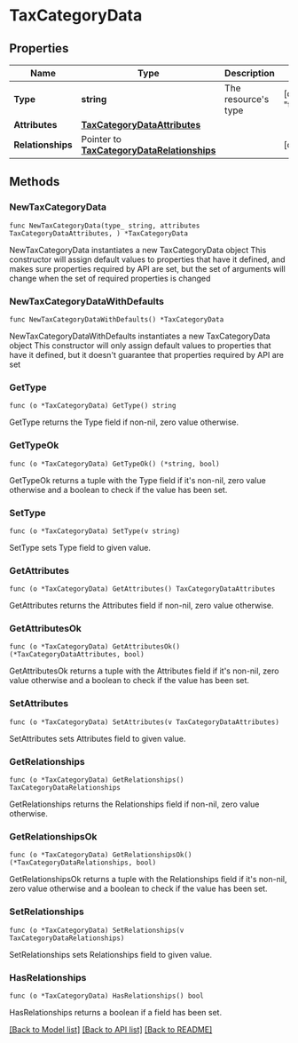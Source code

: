# TaxCategoryData

## Properties

Name | Type | Description | Notes
------------ | ------------- | ------------- | -------------
**Type** | **string** | The resource&#39;s type | [default to "tax_categories"]
**Attributes** | [**TaxCategoryDataAttributes**](TaxCategoryDataAttributes.md) |  | 
**Relationships** | Pointer to [**TaxCategoryDataRelationships**](TaxCategoryDataRelationships.md) |  | [optional] 

## Methods

### NewTaxCategoryData

`func NewTaxCategoryData(type_ string, attributes TaxCategoryDataAttributes, ) *TaxCategoryData`

NewTaxCategoryData instantiates a new TaxCategoryData object
This constructor will assign default values to properties that have it defined,
and makes sure properties required by API are set, but the set of arguments
will change when the set of required properties is changed

### NewTaxCategoryDataWithDefaults

`func NewTaxCategoryDataWithDefaults() *TaxCategoryData`

NewTaxCategoryDataWithDefaults instantiates a new TaxCategoryData object
This constructor will only assign default values to properties that have it defined,
but it doesn't guarantee that properties required by API are set

### GetType

`func (o *TaxCategoryData) GetType() string`

GetType returns the Type field if non-nil, zero value otherwise.

### GetTypeOk

`func (o *TaxCategoryData) GetTypeOk() (*string, bool)`

GetTypeOk returns a tuple with the Type field if it's non-nil, zero value otherwise
and a boolean to check if the value has been set.

### SetType

`func (o *TaxCategoryData) SetType(v string)`

SetType sets Type field to given value.


### GetAttributes

`func (o *TaxCategoryData) GetAttributes() TaxCategoryDataAttributes`

GetAttributes returns the Attributes field if non-nil, zero value otherwise.

### GetAttributesOk

`func (o *TaxCategoryData) GetAttributesOk() (*TaxCategoryDataAttributes, bool)`

GetAttributesOk returns a tuple with the Attributes field if it's non-nil, zero value otherwise
and a boolean to check if the value has been set.

### SetAttributes

`func (o *TaxCategoryData) SetAttributes(v TaxCategoryDataAttributes)`

SetAttributes sets Attributes field to given value.


### GetRelationships

`func (o *TaxCategoryData) GetRelationships() TaxCategoryDataRelationships`

GetRelationships returns the Relationships field if non-nil, zero value otherwise.

### GetRelationshipsOk

`func (o *TaxCategoryData) GetRelationshipsOk() (*TaxCategoryDataRelationships, bool)`

GetRelationshipsOk returns a tuple with the Relationships field if it's non-nil, zero value otherwise
and a boolean to check if the value has been set.

### SetRelationships

`func (o *TaxCategoryData) SetRelationships(v TaxCategoryDataRelationships)`

SetRelationships sets Relationships field to given value.

### HasRelationships

`func (o *TaxCategoryData) HasRelationships() bool`

HasRelationships returns a boolean if a field has been set.


[[Back to Model list]](../README.md#documentation-for-models) [[Back to API list]](../README.md#documentation-for-api-endpoints) [[Back to README]](../README.md)



